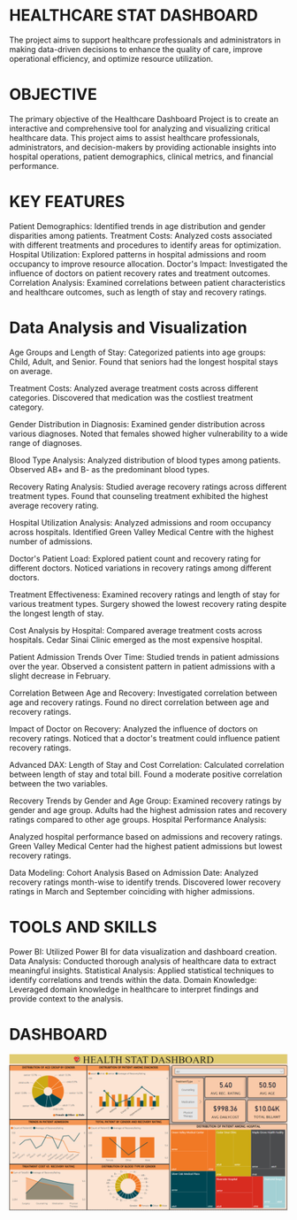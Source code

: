 # HEALTHCARE STAT DASHBOARD
 The project aims to support healthcare professionals and administrators in making data-driven decisions to enhance the quality of care, improve operational efficiency, and optimize resource utilization.

# OBJECTIVE
 The primary objective of the Healthcare Dashboard Project is to create an interactive and comprehensive tool for analyzing and visualizing critical healthcare data. This project aims to assist healthcare 
 professionals, administrators, and decision-makers by providing actionable insights into hospital operations, patient demographics, clinical metrics, and financial performance.

# KEY FEATURES
 Patient Demographics: Identified trends in age distribution and gender disparities among patients.
 Treatment Costs: Analyzed costs associated with different treatments and procedures to identify areas for optimization.
 Hospital Utilization: Explored patterns in hospital admissions and room occupancy to improve resource allocation.
 Doctor's Impact: Investigated the influence of doctors on patient recovery rates and treatment outcomes.
 Correlation Analysis: Examined correlations between patient characteristics and healthcare outcomes, such as length of stay and recovery ratings.

# Data Analysis and Visualization
 Age Groups and Length of Stay:
 Categorized patients into age groups: Child, Adult, and Senior.
 Found that seniors had the longest hospital stays on average.
 
 Treatment Costs:
 Analyzed average treatment costs across different categories.
 Discovered that medication was the costliest treatment category.
 
 Gender Distribution in Diagnosis:
 Examined gender distribution across various diagnoses.
 Noted that females showed higher vulnerability to a wide range of diagnoses.

 Blood Type Analysis:
 Analyzed distribution of blood types among patients.
 Observed AB+ and B- as the predominant blood types.

 Recovery Rating Analysis:
 Studied average recovery ratings across different treatment types.
 Found that counseling treatment exhibited the highest average recovery rating.

 Hospital Utilization Analysis:
 Analyzed admissions and room occupancy across hospitals.
 Identified Green Valley Medical Centre with the highest number of admissions.

 Doctor's Patient Load:
 Explored patient count and recovery rating for different doctors.
 Noticed variations in recovery ratings among different doctors.

 Treatment Effectiveness:
 Examined recovery ratings and length of stay for various treatment types.
 Surgery showed the lowest recovery rating despite the longest length of stay.

 Cost Analysis by Hospital:
 Compared average treatment costs across hospitals.
 Cedar Sinai Clinic emerged as the most expensive hospital.

 Patient Admission Trends Over Time:
 Studied trends in patient admissions over the year.
 Observed a consistent pattern in patient admissions with a slight decrease in February.

 Correlation Between Age and Recovery:
 Investigated correlation between age and recovery ratings.
 Found no direct correlation between age and recovery ratings.

 Impact of Doctor on Recovery:
 Analyzed the influence of doctors on recovery ratings.
 Noticed that a doctor's treatment could influence patient recovery ratings.

 Advanced DAX: Length of Stay and Cost Correlation:
 Calculated correlation between length of stay and total bill.
 Found a moderate positive correlation between the two variables.

 Recovery Trends by Gender and Age Group:
 Examined recovery ratings by gender and age group.
 Adults had the highest admission rates and recovery ratings compared to other age groups.
 Hospital Performance Analysis:

 Analyzed hospital performance based on admissions and recovery ratings.
 Green Valley Medical Center had the highest patient admissions but lowest recovery ratings.
 
 Data Modeling: Cohort Analysis Based on Admission Date:
 Analyzed recovery ratings month-wise to identify trends.
 Discovered lower recovery ratings in March and September coinciding with higher admissions.

# TOOLS AND SKILLS
 Power BI: Utilized Power BI for data visualization and dashboard creation.
 Data Analysis: Conducted thorough analysis of healthcare data to extract meaningful insights.
 Statistical Analysis: Applied statistical techniques to identify correlations and trends within the data.
 Domain Knowledge: Leveraged domain knowledge in healthcare to interpret findings and provide context to the analysis.

# DASHBOARD
 <img src = "https://github.com/yashvi136/POWERBI/blob/main/HEALTHCARE%20DASHBOARD'.png"></img>
 
